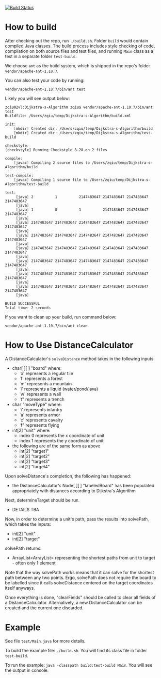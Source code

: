 [![Build Status](https://travis-ci.org/EachOneChew/Dijkstra-s-Algorithm-FEH.svg?branch=master)](https://travis-ci.org/EachOneChew/Dijkstra-s-Algorithm-FEH)

# How to build

After checking out the repo, run `./build.sh`. Folder `build` would contain compiled Java classes. The build process includes style checking of code, compilation on both source files and test files, and running `Main` class as a test in a separate folder `test-build`.

We choose `ant` as the build system, which is shipped in the repo's folder `vendor/apache-ant-1.10.7`.

You can also test your code by running:
```
vendor/apache-ant-1.10.7/bin/ant test
```

Likely you will see output below:
```
zqiu02vl:Dijkstra-s-Algorithm zqiu$ vendor/apache-ant-1.10.7/bin/ant test
Buildfile: /Users/zqiu/temp/Dijkstra-s-Algorithm/build.xml

init:
    [mkdir] Created dir: /Users/zqiu/temp/Dijkstra-s-Algorithm/build
    [mkdir] Created dir: /Users/zqiu/temp/Dijkstra-s-Algorithm/test-build

checkstyle:
[checkstyle] Running Checkstyle 8.28 on 2 files

compile:
    [javac] Compiling 2 source files to /Users/zqiu/temp/Dijkstra-s-Algorithm/build

test-compile:
    [javac] Compiling 1 source file to /Users/zqiu/temp/Dijkstra-s-Algorithm/test-build

test:
     [java] 2          1          2147483647 2147483647 2147483647 2147483647
     [java]
     [java] 1          0          1          2147483647 2147483647 2147483647
     [java]
     [java] 2147483647 2147483647 2147483647 2147483647 2147483647 2147483647
     [java]
     [java] 2147483647 2147483647 2147483647 2147483647 2147483647 2147483647
     [java]
     [java] 2147483647 2147483647 2147483647 2147483647 2147483647 2147483647
     [java]
     [java] 2147483647 2147483647 2147483647 2147483647 2147483647 2147483647
     [java]
     [java] 2147483647 2147483647 2147483647 2147483647 2147483647 2147483647
     [java]
     [java] 2147483647 2147483647 2147483647 2147483647 2147483647 2147483647
     [java]

BUILD SUCCESSFUL
Total time: 2 seconds
```

If you want to clean up your build, run command below:
```
vendor/apache-ant-1.10.7/bin/ant clean
```

# How to Use DistanceCalculator

A DistanceCalculator's `solveDistance` method takes in the following inputs:

* char[ ][ ] "board" where:
    * 'o' represents a regular tile
    * 'f' represents a forest
    * 'm' represents a mountain
    * 'l' represents a liquid (water/pond/lava)
    * 'w' represents a wall
    * 't" represents a trench
* char "moveType" where:
    * 'i' represents infantry
    * 'a' represents armor
    * 'c' represents cavalry
    * 'f" represents flying
* int[2] "unit" where:
    * index 0 represents the x coordinate of unit
    * index 1 represents the y coordinate of unit
* the following are of the same form as above
    * int[2] "target1"
    * int[2] "target2"
    * int[2] "target3"
    * int[2] "target4"

Upon solveDistance's completion, the following has happened:

* the DistanceCalculator's Node[ ][ ] "labeledBoard" has been populated appropriately with distances according to Dijkstra's Algorithm

Next, determineTarget should be run.

* DETAILS TBA

Now, in order to determine a unit's path, pass the results into solvePath, which takes the inputs:

* int[2] "unit"
* int[2] "target"

solvePath returns:

* ArrayList<ArrayList<Integer>> representing the shortest paths from unit to target - often only 1 element

Note that the way solvePath works means that it can solve for the shortest path between any two points. Ergo, solvePath does not require the board to be labelled since it calls solveDistance centered on the target coordinates itself anyways.

Once everything is done, "clearFields" should be called to clear all fields of a DistanceCalculator. Alternatively, a new DistanceCalculator can be created and the current one discarded.

# Example

See file `test/Main.java` for more details.

To build the example file: `./build.sh`. You will find its class file in folder `test-build`.

To run the example: `java -classpath build:test-build Main`. You will see the output in console.
